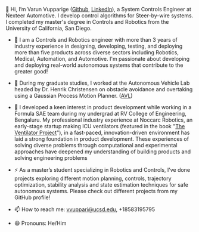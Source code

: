 
👋 Hi, I’m Varun Vupparige ([Github](https://github.com/varunvupparige), [LinkedIn](https://www.linkedin.com/in/varunvupparige/)), a System Controls Engineer at Nexteer Automotive. I develop control algorithms for Steer-by-wire systems. I completed my master's degree in Controls and Robotics from the University of California, San Diego. 

- 🌱 I am a Controls and Robotics engineer with more than 3 years of industry experience in designing, developing, testing, and deploying more than five products across diverse sectors including Robotics, Medical, Automation, and Automotive. I'm passionate about developing and deploying real-world autonomous systems that contribute to the greater good!

- 🔭 During my graduate studies, I worked at the Autonomous Vehicle Lab headed by Dr. Henrik Christensen on obstacle avoidance and overtaking using a Gaussian Process Motion Planner. ([AVL](https://github.com/AutonomousVehicleLaboratory/obstacle-overtaking-gpmp2))

- 👯 I developed a keen interest in product development while working in a Formula SAE team during my undergrad at RV College of Engineering, Bengaluru. My professional industry experience at Noccarc Robotics, an early-stage startup making ICU ventilators (featured in the book "[The Ventilator Project](https://www.amazon.com/Ventilator-Project-S-Srikant-Sastri/dp/9389104661)"), in a fast-paced, innovation-driven environment has laid a strong foundation in product development. These experiences of solving diverse problems through computational and experimental approaches have deepened my understanding of building products and solving engineering problems 

- ⚡ As a master’s student specializing in Robotics and Controls, I’ve done projects exploring different motion planning, controls, trajectory optimization, stability analysis and state estimation techniques for safe autonomous systems. Please check out different projects from my GitHub profile!

- 📫 How to reach me: vvuppari@ucsd.edu, +18583195795

- 😄 Pronouns: He/Him

